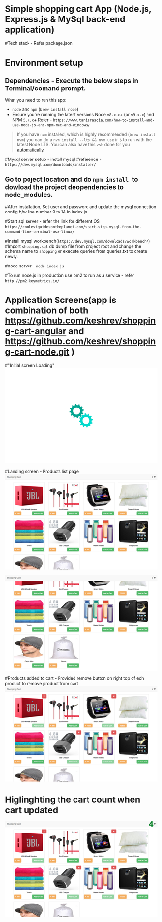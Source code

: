 # Simple shopping cart App (Node.js, Express.js & MySql back-end application)

#Tech stack - Refer package.json

# Environment setup
## Dependencies - Execute the below steps in Terminal/comand prompt.
What you need to run this app:
* `node` and `npm` (`brew install node`)
* Ensure you're running the latest versions Node `v8.x.x`+ (or `v9.x.x`) and NPM `5.x.x`+
Refer - `https://www.taniarascia.com/how-to-install-and-use-node-js-and-npm-mac-and-windows/`

> If you have `nvm` installed, which is highly recommended (`brew install nvm`) you can do a `nvm install --lts && nvm use` in `$` to run with the latest Node LTS. You can also have this `zsh` done for you [automatically](https://github.com/creationix/nvm#calling-nvm-use-automatically-in-a-directory-with-a-nvmrc-file)


#Mysql server setup - install mysql 
#reference - `https://dev.mysql.com/downloads/installer/`

## Go to poject location and do `npm install `to dowload the project deopendencies to node_modules.

#After installation, Set user and password and update the mysql connection config b/w line number 9 to 14 in index.js

#Start sql server - refer the link for different OS `https://coolestguidesontheplanet.com/start-stop-mysql-from-the-command-line-terminal-osx-linux/`

#Install mysql workbench(`https://dev.mysql.com/downloads/workbench/`) 
#Import `shopping.sql` db dump file from project root and change the schema name to `shopping` or execute queries from queries.txt to create newly. 


#node server - `node index.js`

#To run node.js in production use pm2 to run as a service - refer `http://pm2.keymetrics.io/`


# Application Screens(app is combination of both https://github.com/keshrev/shopping-cart-angular and https://github.com/keshrev/shopping-cart-node.git )

#"Initial screen Loading"
![alt tag](https://github.com/keshrev/shopping-cart-screens/blob/master/Screen%20Shot%202018-05-07%20at%2007.55.50.png "Initial screen Loading")

#Landing screen - Products list page
![alt tag](https://github.com/keshrev/shopping-cart-screens/blob/master/Screen%20Shot%202018-05-07%20at%2007.56.23.png "Landing screen")

![alt tag](https://github.com/keshrev/shopping-cart-screens/blob/master/Screen%20Shot%202018-05-07%20at%2007.56.28.png "Landing screen")

#Products added to cart - Provided remove button on right top of ech product to remove product from cart
![alt tag](https://github.com/keshrev/shopping-cart-screens/blob/master/Screen%20Shot%202018-05-07%20at%2007.56.47.png "Products add/remove to/from cart")

# Higlinghting the cart count when cart updated 
![alt tag](https://github.com/keshrev/shopping-cart-screens/blob/master/Screen%20Shot%202018-05-07%20at%2007.58.30.png "cart count update")
